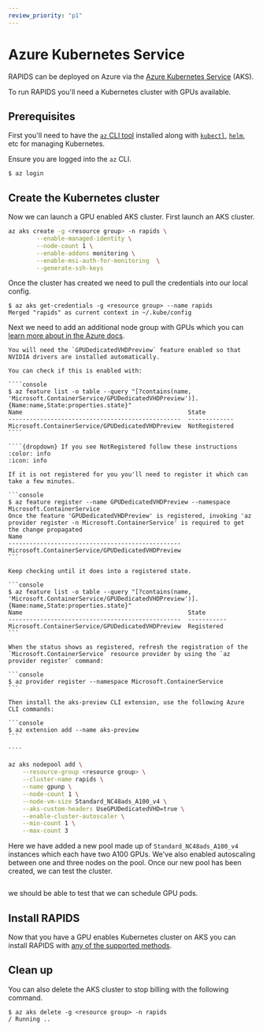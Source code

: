 ```yaml
---
review_priority: "p1"
---
```


# Azure Kubernetes Service

RAPIDS can be deployed on Azure via the [Azure Kubernetes Service](https://azure.microsoft.com/en-us/products/kubernetes-service/) (AKS).

To run RAPIDS you'll need a Kubernetes cluster with GPUs available.

## Prerequisites

First you'll need to have the [`az` CLI tool](https://learn.microsoft.com/en-us/cli/azure/install-azure-cli) installed along with [`kubectl`](https://kubernetes.io/docs/tasks/tools/), [`helm`](https://helm.sh/docs/intro/install/), etc for managing Kubernetes.

Ensure you are logged into the `az` CLI.

```console
$ az login
```

## Create the Kubernetes cluster

Now we can launch a GPU enabled AKS cluster. First launch an AKS cluster.

```bash
az aks create -g <resource group> -n rapids \
        --enable-managed-identity \
        --node-count 1 \
        --enable-addons monitoring \
        --enable-msi-auth-for-monitoring  \
        --generate-ssh-keys
```

Once the cluster has created we need to pull the credentials into our local config.

```console
$ az aks get-credentials -g <resource group> --name rapids
Merged "rapids" as current context in ~/.kube/config
```

Next we need to add an additional node group with GPUs which you can [learn more about in the Azure docs](https://learn.microsoft.com/en-us/azure/aks/gpu-cluster).

`````{note}
You will need the `GPUDedicatedVHDPreview` feature enabled so that NVIDIA drivers are installed automatically.

You can check if this is enabled with:

````console
$ az feature list -o table --query "[?contains(name, 'Microsoft.ContainerService/GPUDedicatedVHDPreview')].{Name:name,State:properties.state}"
Name                                               State
-------------------------------------------------  -------------
Microsoft.ContainerService/GPUDedicatedVHDPreview  NotRegistered
````

````{dropdown} If you see NotRegistered follow these instructions
:color: info
:icon: info

If it is not registered for you you'll need to register it which can take a few minutes.

```console
$ az feature register --name GPUDedicatedVHDPreview --namespace Microsoft.ContainerService
Once the feature 'GPUDedicatedVHDPreview' is registered, invoking 'az provider register -n Microsoft.ContainerService' is required to get the change propagated
Name
-------------------------------------------------
Microsoft.ContainerService/GPUDedicatedVHDPreview
```

Keep checking until it does into a registered state.

```console
$ az feature list -o table --query "[?contains(name, 'Microsoft.ContainerService/GPUDedicatedVHDPreview')].{Name:name,State:properties.state}"
Name                                               State
-------------------------------------------------  -----------
Microsoft.ContainerService/GPUDedicatedVHDPreview  Registered
```

When the status shows as registered, refresh the registration of the `Microsoft.ContainerService` resource provider by using the `az provider register` command:

```console
$ az provider register --namespace Microsoft.ContainerService
```

Then install the aks-preview CLI extension, use the following Azure CLI commands:

```console
$ az extension add --name aks-preview
```

````

`````

```bash
az aks nodepool add \
    --resource-group <resource group> \
    --cluster-name rapids \
    --name gpunp \
    --node-count 1 \
    --node-vm-size Standard_NC48ads_A100_v4 \
    --aks-custom-headers UseGPUDedicatedVHD=true \
    --enable-cluster-autoscaler \
    --min-count 1 \
    --max-count 3
```

Here we have added a new pool made up of `Standard_NC48ads_A100_v4` instances which each have two A100 GPUs. We've also enabled autoscaling between one and three nodes on the pool. Once our new pool has been created, we can test the cluster.

```{include} ../../_includes/check-gpu-pod-works.md

```

we should be able to test that we can schedule GPU pods.

## Install RAPIDS

Now that you have a GPU enables Kubernetes cluster on AKS you can install RAPIDS with [any of the supported methods](../../platforms/kubernetes).

## Clean up

You can also delete the AKS cluster to stop billing with the following command.

```console
$ az aks delete -g <resource group> -n rapids
/ Running ..
```

```{relatedexamples}

```
